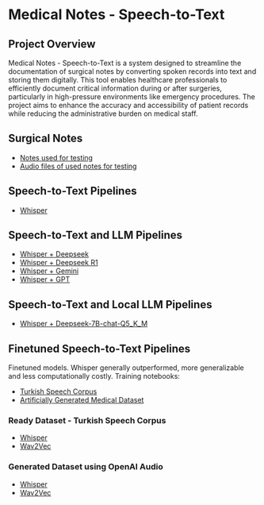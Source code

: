 # Medical Notes - Speech-to-Text

## Project Overview
Medical Notes - Speech-to-Text is a system designed to streamline the documentation of surgical notes by converting spoken records into text and storing them digitally. This tool enables healthcare professionals to efficiently document critical information during or after surgeries, particularly in high-pressure environments like emergency procedures. The project aims to enhance the accuracy and accessibility of patient records while reducing the administrative burden on medical staff.

## Surgical Notes
- [Notes used for testing](test/test_text_data)
- [Audio files of used notes for testing](test/test_voice_data)

## Speech-to-Text Pipelines
- [Whisper](results/whisper)

## Speech-to-Text and LLM Pipelines
- [Whisper + Deepseek](results/whisper_deepseek)
- [Whisper + Deepseek R1](results/whisper_deepseek_r1)
- [Whisper + Gemini](results/whisper_gemini)
- [Whisper + GPT](results/whisper_gpt)

## Speech-to-Text and Local LLM Pipelines
- [Whisper + Deepseek-7B-chat-Q5_K_M](speech/agent/deepseek_model.py)

## Finetuned Speech-to-Text Pipelines
Finetuned models. Whisper generally outperformed, more generalizable and less computationally costly.
Training notebooks:
* [Turkish Speech Corpus](train/artificially-generated-medical-notebooks)
* [Artificially Generated Medical Dataset](train/artificially-generated-medical-notebooks)

### Ready Dataset - Turkish Speech Corpus
- [Whisper](models/trained/results/turkish-seech-corpus-whisper)
- [Wav2Vec](models/trained/results/turkish-speech-corpus-wav2vec)
### Generated Dataset using OpenAI Audio
- [Whisper](models/trained/results/generated-med-whisper)
- [Wav2Vec](models/trained/results/generated-med-wav2vec)
